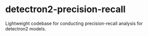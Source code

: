 # detectron2-precision-recall
Lightweight codebase for conducting precision-recall analysis for detectron2 models. 
